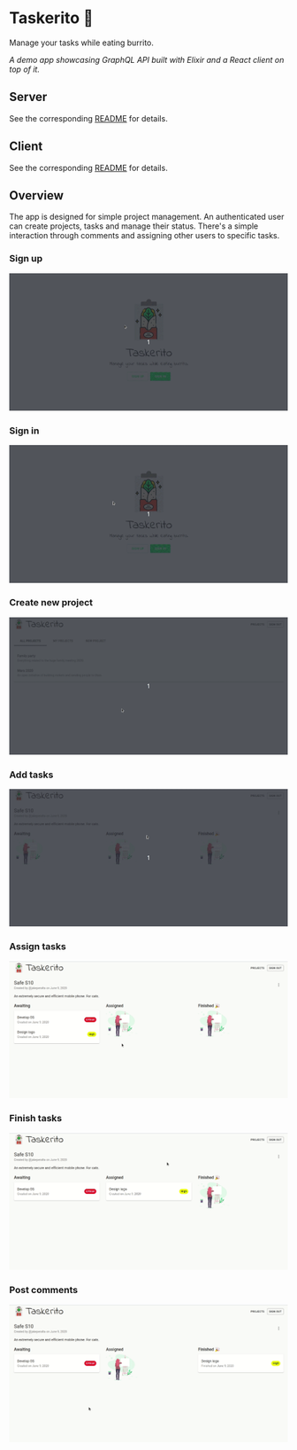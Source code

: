 # Taskerito 🌯

Manage your tasks while eating burrito.

*A demo app showcasing GraphQL API built with Elixir and a React client on top of it.*

## Server

See the corresponding [README](./server/README.md) for details.

## Client

See the corresponding [README](./client/README.md) for details.

## Overview

The app is designed for simple project management. An authenticated user
can create projects, tasks and manage their status. There's a simple
interaction through comments and assigning other users to specific tasks.

### Sign up

![Sign up](./images/sign-up.gif)

### Sign in

![Sign in](./images/sign-in.gif)

### Create new project

![Create new project](./images/new-project.gif)

### Add tasks

![Add tasks](./images/new-tasks.gif)

### Assign tasks

![Assign tasks](./images/assign-task.gif)

### Finish tasks

![Finish tasks](./images/finish-task.gif)

### Post comments

![Post comments](./images/comments.gif)
